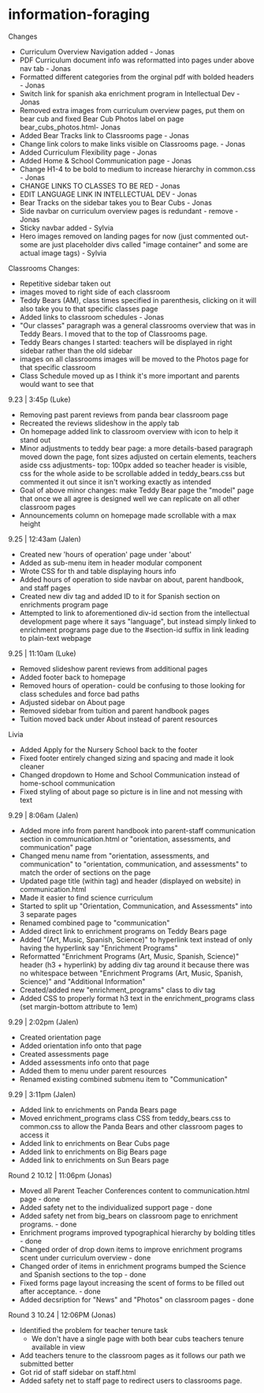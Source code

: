 # information-foraging

Changes 
- Curriculum Overview Navigation added - Jonas
- PDF Curriculum document info was reformatted into pages under above nav tab - Jonas
- Formatted different categories from the orginal pdf with bolded headers - Jonas
- Switch link for spanish aka enrichment program in Intellectual Dev - Jonas
- Removed extra images from curriculum overview pages, put them on bear cub and fixed Bear Cub Photos label on page bear_cubs_photos.html- Jonas
- Added Bear Tracks link to Classrooms page - Jonas
- Change link colors to make links visible on Classrooms page. - Jonas
- Added Curriculum Flexibility page - Jonas
- Added Home & School Communication page - Jonas
- Change H1-4 to be bold to medium to increase hierarchy in common.css - Jonas
- CHANGE LINKS TO CLASSES TO BE RED - Jonas
- EDIT LANGUAGE LINK IN INTELLECTUAL DEV - Jonas
- Bear Tracks on the sidebar takes you to Bear Cubs - Jonas
- Side navbar on curriculum overview pages is redundant - remove - Jonas
- Sticky navbar added - Sylvia
- Hero images removed on landing pages for now (just commented out- some are just placeholder divs called "image container" and some are actual image tags) - Sylvia

Classrooms Changes:
- Repetitive sidebar taken out
- images moved to right side of each classroom
- Teddy Bears (AM), class times specified in parenthesis, clicking on it will also take you to that specific classes page
- Added links to classroom schedules - Jonas
- "Our classes" paragraph was a general classrooms overview that was in Teddy Bears. I moved that to the top of Classrooms page. 
- Teddy Bears changes I started: teachers will be displayed in right sidebar rather than the old sidebar
- images on all classrooms images will be moved to the Photos page for that specific classroom
- Class Schedule moved up as I think it's more important and parents would want to see that

9.23 | 3:45p (Luke)
- Removing past parent reviews from panda bear classroom page
- Recreated the reviews slideshow in the apply tab
- On homepage added link to classroom overview with icon to help it stand out
- Minor adjustments to teddy bear page: a more details-based paragraph moved down the page, font sizes adjusted on certain elements, teachers aside css adjustments- top: 100px added so teacher header is visible, css for the whole aside to be scrollable added in teddy_bears.css but commented it out since it isn't working exactly as intended
- Goal of above minor changes: make Teddy Bear page the "model" page that once we all agree is designed well we can replicate on all other classroom pages
- Announcements column on homepage made scrollable with a max height

9.25 | 12:43am (Jalen)
- Created new 'hours of operation' page under 'about'
- Added as sub-menu item in header modular component
- Wrote CSS for th and table displaying hours info
- Added hours of operation to side navbar on about, parent handbook, and staff pages
- Created new div tag and added ID to it for Spanish section on enrichments program page
- Attempted to link to aforementioned div-id section from the intellectual development page where it says "language", but instead simply linked to enrichment programs page due to the #section-id suffix in link leading to plain-text webpage

9.25 | 11:10am (Luke)
- Removed slideshow parent reviews from additional pages
- Added footer back to homepage
- Removed hours of operation- could be confusing to those looking for class schedules and force bad paths
- Adjusted sidebar on About page
- Removed sidebar from tuition and parent handbook pages
- Tuition moved back under About instead of parent resources

Livia
- Added Apply for the Nursery School back to the footer
- Fixed footer entirely changed sizing and spacing and made it look cleaner
- Changed dropdown to Home and School Communication instead of home-school communication
- Fixed styling of about page so picture is in line and not messing with text

9.29 | 8:06am (Jalen)
- Added more info from parent handbook into parent-staff communication section in communication.html or "orientation, assessments, and communication" page
- Changed menu name from "orientation, assessments, and communication" to "orientation, communication, and assessments" to match the order of sections on the page
- Updated page title (within <head> tag) and header (displayed on website) in communication.html
- Made it easier to find science curriculum
- Started to split up "Orientation, Communication, and Assessments" into 3 separate pages
- Renamed combined page to "communication"
- Added direct link to enrichment programs on Teddy Bears page
- Added "(Art, Music, Spanish, Science)" to hyperlink text instead of only having the hyperlink say "Enrichment Programs"
- Reformatted "Enrichment Programs (Art, Music, Spanish, Science)" header (h3 + hyperlink) by adding div tag around it because there was no whitespace between "Enrichment Programs (Art, Music, Spanish, Science)" and "Additional Information"
- Created/added new "enrichment_programs" class to div tag
- Added CSS to properly format h3 text in the enrichment_programs class (set margin-bottom attribute to 1em)

9.29 | 2:02pm (Jalen)
- Created orientation page
- Added orientation info onto that page
- Created assessments page
- Added assessments info onto that page
- Added them to menu under parent resources
- Renamed existing combined submenu item to "Communication"

9.29 | 3:11pm (Jalen)
- Added link to enrichments on Panda Bears page
- Moved enrichment_programs class CSS from teddy_bears.css to common.css to allow the Panda Bears and other classroom pages to access it
- Added link to enrichments on Bear Cubs page
- Added link to enrichments on Big Bears page
- Added link to enrichments on Sun Bears page

Round 2 
10.12 | 11:06pm (Jonas)
- Moved all Parent Teacher Conferences content to communication.html page - done
- Added safety net to the individualized support page - done
- Added safety net from big_bears on classroom page to enrichment programs. - done
- Enrichment programs improved typographical hierarchy by bolding titles - done
- Changed order of drop down items to improve enrichment programs scent under curriculum overview - done
- Changed order of items in enrichment programs bumped the Science and Spanish sections to the top - done
- Fixed forms page layout increasing the scent of forms to be filled out after acceptance. - done
- Added decsription for "News" and "Photos" on classroom pages - done

Round 3 
10.24 | 12:06PM (Jonas)
- Identified the problem for teacher tenure task
    - We don't have a single page with both bear cubs teachers tenure available in view
- Add teachers tenure to the classroom pages as it follows our path we submitted better
- Got rid of staff sidebar on staff.html
- Added safety net to staff page to redirect users to classrooms page.